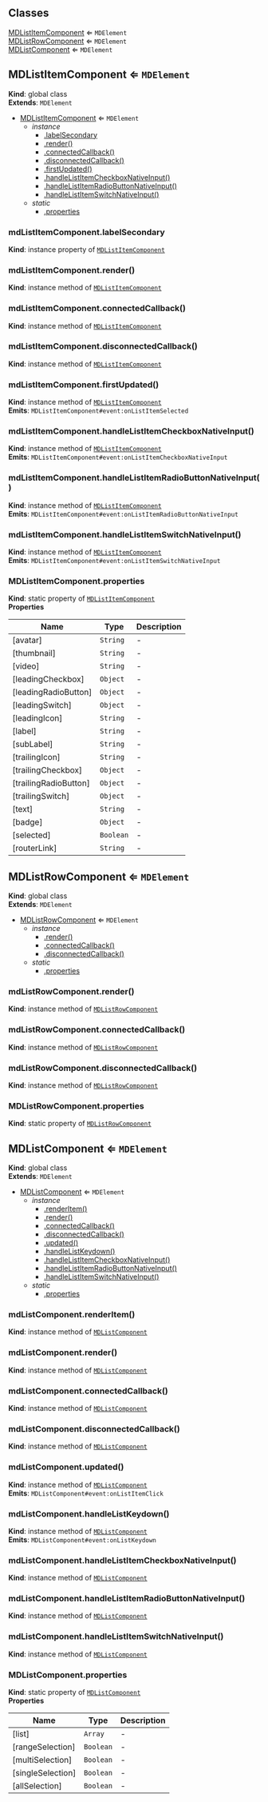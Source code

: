 ## Classes

<dl>
<dt><a href="#MDListItemComponent">MDListItemComponent</a> ⇐ <code>MDElement</code></dt>
<dd></dd>
<dt><a href="#MDListRowComponent">MDListRowComponent</a> ⇐ <code>MDElement</code></dt>
<dd></dd>
<dt><a href="#MDListComponent">MDListComponent</a> ⇐ <code>MDElement</code></dt>
<dd></dd>
</dl>

<a name="MDListItemComponent"></a>

## MDListItemComponent ⇐ <code>MDElement</code>
**Kind**: global class  
**Extends**: <code>MDElement</code>  

* [MDListItemComponent](#MDListItemComponent) ⇐ <code>MDElement</code>
    * _instance_
        * [.labelSecondary](#MDListItemComponent+labelSecondary)
        * [.render()](#MDListItemComponent+render)
        * [.connectedCallback()](#MDListItemComponent+connectedCallback)
        * [.disconnectedCallback()](#MDListItemComponent+disconnectedCallback)
        * [.firstUpdated()](#MDListItemComponent+firstUpdated)
        * [.handleListItemCheckboxNativeInput()](#MDListItemComponent+handleListItemCheckboxNativeInput)
        * [.handleListItemRadioButtonNativeInput()](#MDListItemComponent+handleListItemRadioButtonNativeInput)
        * [.handleListItemSwitchNativeInput()](#MDListItemComponent+handleListItemSwitchNativeInput)
    * _static_
        * [.properties](#MDListItemComponent.properties)

<a name="MDListItemComponent+labelSecondary"></a>

### mdListItemComponent.labelSecondary
**Kind**: instance property of [<code>MDListItemComponent</code>](#MDListItemComponent)  
<a name="MDListItemComponent+render"></a>

### mdListItemComponent.render()
**Kind**: instance method of [<code>MDListItemComponent</code>](#MDListItemComponent)  
<a name="MDListItemComponent+connectedCallback"></a>

### mdListItemComponent.connectedCallback()
**Kind**: instance method of [<code>MDListItemComponent</code>](#MDListItemComponent)  
<a name="MDListItemComponent+disconnectedCallback"></a>

### mdListItemComponent.disconnectedCallback()
**Kind**: instance method of [<code>MDListItemComponent</code>](#MDListItemComponent)  
<a name="MDListItemComponent+firstUpdated"></a>

### mdListItemComponent.firstUpdated()
**Kind**: instance method of [<code>MDListItemComponent</code>](#MDListItemComponent)  
**Emits**: <code>MDListItemComponent#event:onListItemSelected</code>  
<a name="MDListItemComponent+handleListItemCheckboxNativeInput"></a>

### mdListItemComponent.handleListItemCheckboxNativeInput()
**Kind**: instance method of [<code>MDListItemComponent</code>](#MDListItemComponent)  
**Emits**: <code>MDListItemComponent#event:onListItemCheckboxNativeInput</code>  
<a name="MDListItemComponent+handleListItemRadioButtonNativeInput"></a>

### mdListItemComponent.handleListItemRadioButtonNativeInput()
**Kind**: instance method of [<code>MDListItemComponent</code>](#MDListItemComponent)  
**Emits**: <code>MDListItemComponent#event:onListItemRadioButtonNativeInput</code>  
<a name="MDListItemComponent+handleListItemSwitchNativeInput"></a>

### mdListItemComponent.handleListItemSwitchNativeInput()
**Kind**: instance method of [<code>MDListItemComponent</code>](#MDListItemComponent)  
**Emits**: <code>MDListItemComponent#event:onListItemSwitchNativeInput</code>  
<a name="MDListItemComponent.properties"></a>

### MDListItemComponent.properties
**Kind**: static property of [<code>MDListItemComponent</code>](#MDListItemComponent)  
**Properties**

| Name | Type | Description |
| --- | --- | --- |
| [avatar] | <code>String</code> | - |
| [thumbnail] | <code>String</code> | - |
| [video] | <code>String</code> | - |
| [leadingCheckbox] | <code>Object</code> | - |
| [leadingRadioButton] | <code>Object</code> | - |
| [leadingSwitch] | <code>Object</code> | - |
| [leadingIcon] | <code>String</code> | - |
| [label] | <code>String</code> | - |
| [subLabel] | <code>String</code> | - |
| [trailingIcon] | <code>String</code> | - |
| [trailingCheckbox] | <code>Object</code> | - |
| [trailingRadioButton] | <code>Object</code> | - |
| [trailingSwitch] | <code>Object</code> | - |
| [text] | <code>String</code> | - |
| [badge] | <code>Object</code> | - |
| [selected] | <code>Boolean</code> | - |
| [routerLink] | <code>String</code> | - |

<a name="MDListRowComponent"></a>

## MDListRowComponent ⇐ <code>MDElement</code>
**Kind**: global class  
**Extends**: <code>MDElement</code>  

* [MDListRowComponent](#MDListRowComponent) ⇐ <code>MDElement</code>
    * _instance_
        * [.render()](#MDListRowComponent+render)
        * [.connectedCallback()](#MDListRowComponent+connectedCallback)
        * [.disconnectedCallback()](#MDListRowComponent+disconnectedCallback)
    * _static_
        * [.properties](#MDListRowComponent.properties)

<a name="MDListRowComponent+render"></a>

### mdListRowComponent.render()
**Kind**: instance method of [<code>MDListRowComponent</code>](#MDListRowComponent)  
<a name="MDListRowComponent+connectedCallback"></a>

### mdListRowComponent.connectedCallback()
**Kind**: instance method of [<code>MDListRowComponent</code>](#MDListRowComponent)  
<a name="MDListRowComponent+disconnectedCallback"></a>

### mdListRowComponent.disconnectedCallback()
**Kind**: instance method of [<code>MDListRowComponent</code>](#MDListRowComponent)  
<a name="MDListRowComponent.properties"></a>

### MDListRowComponent.properties
**Kind**: static property of [<code>MDListRowComponent</code>](#MDListRowComponent)  
<a name="MDListComponent"></a>

## MDListComponent ⇐ <code>MDElement</code>
**Kind**: global class  
**Extends**: <code>MDElement</code>  

* [MDListComponent](#MDListComponent) ⇐ <code>MDElement</code>
    * _instance_
        * [.renderItem()](#MDListComponent+renderItem)
        * [.render()](#MDListComponent+render)
        * [.connectedCallback()](#MDListComponent+connectedCallback)
        * [.disconnectedCallback()](#MDListComponent+disconnectedCallback)
        * [.updated()](#MDListComponent+updated)
        * [.handleListKeydown()](#MDListComponent+handleListKeydown)
        * [.handleListItemCheckboxNativeInput()](#MDListComponent+handleListItemCheckboxNativeInput)
        * [.handleListItemRadioButtonNativeInput()](#MDListComponent+handleListItemRadioButtonNativeInput)
        * [.handleListItemSwitchNativeInput()](#MDListComponent+handleListItemSwitchNativeInput)
    * _static_
        * [.properties](#MDListComponent.properties)

<a name="MDListComponent+renderItem"></a>

### mdListComponent.renderItem()
**Kind**: instance method of [<code>MDListComponent</code>](#MDListComponent)  
<a name="MDListComponent+render"></a>

### mdListComponent.render()
**Kind**: instance method of [<code>MDListComponent</code>](#MDListComponent)  
<a name="MDListComponent+connectedCallback"></a>

### mdListComponent.connectedCallback()
**Kind**: instance method of [<code>MDListComponent</code>](#MDListComponent)  
<a name="MDListComponent+disconnectedCallback"></a>

### mdListComponent.disconnectedCallback()
**Kind**: instance method of [<code>MDListComponent</code>](#MDListComponent)  
<a name="MDListComponent+updated"></a>

### mdListComponent.updated()
**Kind**: instance method of [<code>MDListComponent</code>](#MDListComponent)  
**Emits**: <code>MDListComponent#event:onListItemClick</code>  
<a name="MDListComponent+handleListKeydown"></a>

### mdListComponent.handleListKeydown()
**Kind**: instance method of [<code>MDListComponent</code>](#MDListComponent)  
**Emits**: <code>MDListComponent#event:onListKeydown</code>  
<a name="MDListComponent+handleListItemCheckboxNativeInput"></a>

### mdListComponent.handleListItemCheckboxNativeInput()
**Kind**: instance method of [<code>MDListComponent</code>](#MDListComponent)  
<a name="MDListComponent+handleListItemRadioButtonNativeInput"></a>

### mdListComponent.handleListItemRadioButtonNativeInput()
**Kind**: instance method of [<code>MDListComponent</code>](#MDListComponent)  
<a name="MDListComponent+handleListItemSwitchNativeInput"></a>

### mdListComponent.handleListItemSwitchNativeInput()
**Kind**: instance method of [<code>MDListComponent</code>](#MDListComponent)  
<a name="MDListComponent.properties"></a>

### MDListComponent.properties
**Kind**: static property of [<code>MDListComponent</code>](#MDListComponent)  
**Properties**

| Name | Type | Description |
| --- | --- | --- |
| [list] | <code>Array</code> | - |
| [rangeSelection] | <code>Boolean</code> | - |
| [multiSelection] | <code>Boolean</code> | - |
| [singleSelection] | <code>Boolean</code> | - |
| [allSelection] | <code>Boolean</code> | - |

